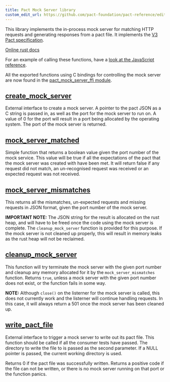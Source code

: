 ```yaml
---
title: Pact Mock Server library
custom_edit_url: https://github.com/pact-foundation/pact-reference/edit/master/rust/pact_mock_server/README.md
---
```

<!-- This file has been synced from the pact-foundation/pact-reference repository. Please do not edit it directly. The URL of the source file can be found in the custom_edit_url value above -->

This library implements the in-process mock server for matching HTTP requests and generating responses from a pact file.
It implements the [V3 Pact specification](https://github.com/pact-foundation/pact-specification/tree/version-3).

[Online rust docs](https://docs.rs/pact_mock_server/)

For an example of calling these functions, have a [look at the JavaScript reference](../../../javascript/README.md).

All the exported functions using C bindings for controlling the mock server are now found in the [pact_mock_server_ffi module](../pact_mock_server_ffi).

## [create_mock_server](http://www.pact.io/reference/rust/libpact_mock_server-docs-latest/pact_mock_server/fn.create_mock_server.html)

External interface to create a mock server. A pointer to the pact JSON as a C string is passed in,
as well as the port for the mock server to run on. A value of 0 for the port will result in a
port being allocated by the operating system. The port of the mock server is returned.

## [mock_server_matched](http://www.pact.io/reference/rust/libpact_mock_server-docs-latest/pact_mock_server/fn.mock_server_matched.html)

Simple function that returns a boolean value given the port number of the mock service. This value will be true if all
the expectations of the pact that the mock server was created with have been met. It will return false if any request did
not match, an un-recognised request was received or an expected request was not received.

## [mock_server_mismatches](http://www.pact.io/reference/rust/libpact_mock_server-docs-latest/pact_mock_server/fn.mock_server_mismatches.html)

This returns all the mismatches, un-expected requests and missing requests in JSON format, given the port number of the
mock server.

**IMPORTANT NOTE:** The JSON string for the result is allocated on the rust heap, and will have to be freed once the
code using the mock server is complete. The `cleanup_mock_server` function is provided for this purpose. If the mock
server is not cleaned up properly, this will result in memory leaks as the rust heap will not be reclaimed.

## [cleanup_mock_server](http://www.pact.io/reference/rust/libpact_mock_server-docs-latest/pact_mock_server/fn.cleanup_mock_server.html)

This function will try terminate the mock server with the given port number and cleanup any memory allocated for it by
the `mock_server_mismatches` function. Returns `true`, unless a mock server with the given port number does not exist,
or the function fails in some way.

**NOTE:** Although `close()` on the listerner for the mock server is called, this does not currently work and the
listerner will continue handling requests. In this case, it will always return a 501 once the mock server has been
cleaned up.

## [write_pact_file](http://www.pact.io/reference/rust/libpact_mock_server-docs-latest/pact_mock_server/fn.write_pact_file.html)

External interface to trigger a mock server to write out its pact file. This function should
be called if all the consumer tests have passed. The directory to write the file to is passed
as the second parameter. If a NULL pointer is passed, the current working directory is used.

Returns 0 if the pact file was successfully written. Returns a positive code if the file can
not be written, or there is no mock server running on that port or the function panics.
